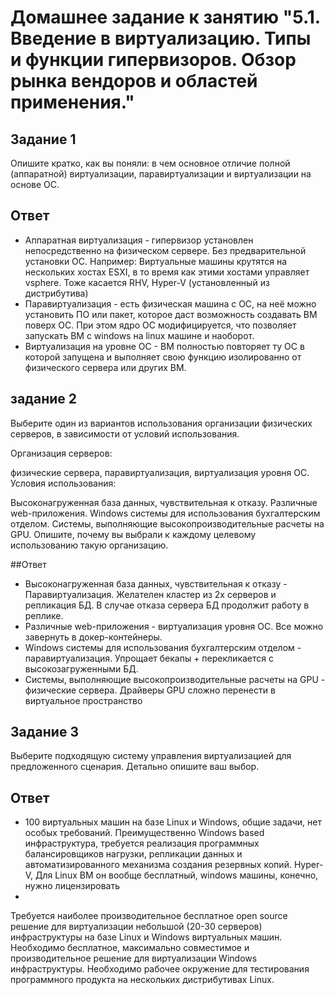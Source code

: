 # Домашнее задание к занятию "5.1. Введение в виртуализацию. Типы и функции гипервизоров. Обзор рынка вендоров и областей применения."
## Задание 1
Опишите кратко, как вы поняли: в чем основное отличие полной (аппаратной) виртуализации, паравиртуализации и виртуализации на основе ОС.
## Ответ
 * Аппаратная виртуализация - гипервизор установлен непосредственно на физическом сервере. Без предварительной установки ОС. Например: Виртуальные машины крутятся на нескольких хостах ESXI, в то время как этими хостами управляет vsphere. Тоже касается RHV, Hyper-V (установленный из дистрибутива)
 * Паравиртуализация - есть физическая машина с ОС, на неё можно установить ПО или пакет, которое даст возможность создавать ВМ поверх ОС. При этом ядро ОС модифицируется, что позволяет запускать ВМ с windows на linux машине и наоборот. 
 * Виртуализация на уровне ОС - ВМ полностью повторяет ту ОС в которой запущена и выполняет свою функцию изолированно от физического сервера или других ВМ.

## задание 2
Выберите один из вариантов использования организации физических серверов, в зависимости от условий использования.

Организация серверов:

физические сервера,
паравиртуализация,
виртуализация уровня ОС.
Условия использования:

Высоконагруженная база данных, чувствительная к отказу.
Различные web-приложения.
Windows системы для использования бухгалтерским отделом.
Системы, выполняющие высокопроизводительные расчеты на GPU.
Опишите, почему вы выбрали к каждому целевому использованию такую организацию.

##Ответ
 * Высоконагруженная база данных, чувствительная к отказу - Паравиртуализация. Желателен кластер из 2х серверов и репликация БД. В случае отказа сервера БД продолжит работу в реплике.
 * Различные web-приложения - виртуализация уровня ОС. Все можно завернуть в докер-контейнеры.
 * Windows системы для использования бухгалтерским отделом - паравиртуализация. Упрощает бекапы + перекликается с высокозагруженными БД.
 * Системы, выполняющие высокопроизводительные расчеты на GPU - физические сервера. Драйверы GPU сложно перенести в виртуальное пространство

## Задание 3
Выберите подходящую систему управления виртуализацией для предложенного сценария. Детально опишите ваш выбор.

## Ответ

 * 100 виртуальных машин на базе Linux и Windows, общие задачи, нет особых требований. Преимущественно Windows based инфраструктура, требуется реализация программных балансировщиков нагрузки, репликации данных и автоматизированного механизма создания резервных копий. Hyper-V, Для Linux ВМ он вообще бесплатный, windows машины, конечно, нужно лицензировать
 * 
Требуется наиболее производительное бесплатное open source решение для виртуализации небольшой (20-30 серверов) инфраструктуры на базе Linux и Windows виртуальных машин.
Необходимо бесплатное, максимально совместимое и производительное решение для виртуализации Windows инфраструктуры.
Необходимо рабочее окружение для тестирования программного продукта на нескольких дистрибутивах Linux.

